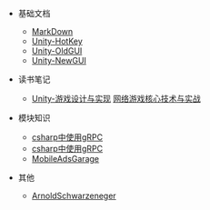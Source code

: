 - 基础文档
  - [MarkDown](MarkDown.md)
  - [Unity-HotKey](/md/Unity/Unity-HotKey.md)
  - [Unity-OldGUI](/md/Unity/Unity-OldGUI.md)
  - [Unity-NewGUI](/md/Unity/Unity-NewGUI.md)

- 读书笔记
  - [Unity-游戏设计与实现](/md/Unity/Unity-游戏设计与实现.md)
    [网络游戏核心技术与实战](/md/Books/网络游戏核心技术与实战.md)

- 模块知识
  - [csharp中使用gRPC](/md/Modules/csharp中使用gRPC-规则.md)
  - [csharp中使用gRPC](/md/Modules/csharp中使用gRPC-实例.md)
  - [MobileAdsGarage](/md/Modules/MobileAdsGarage.md)
  
- 其他
  - [ArnoldSchwarzeneger](/md/Other/ArnoldSchwarzeneger.md)
